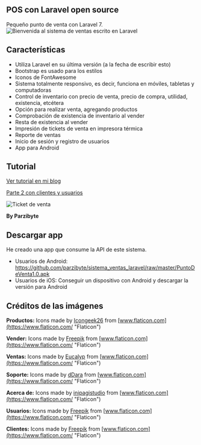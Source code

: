 ## POS con Laravel open source
Pequeño punto de venta con Laravel 7.
![Bienvenida al sistema de ventas escrito en Laravel](https://parzibyte.me/blog/wp-content/uploads/2020/03/Inicio-Punto-de-venta-con-Laravel-usuarios-y-clientes.png)

## Características

-   Utiliza Laravel en su última versión (a la fecha de escribir esto)
-   Bootstrap es usado para los estilos
-   Iconos de FontAwesome
-   Sistema totalmente responsivo, es decir, funciona en móviles, tabletas y computadoras
-   Control de inventario con precio de venta, precio de compra, utilidad, existencia, etcétera
-   Opción para realizar venta, agregando productos
-   Comprobación de existencia de inventario al vender
-   Resta de existencia al vender
-   Impresión de tickets de venta en impresora térmica
-   Reporte de ventas
-   Inicio de sesión y registro de usuarios
-   App para Android

## Tutorial

[Ver tutorial en mi blog](https://parzibyte.me/blog/2020/03/06/sistema-ventas-laravel-bootstrap-mysql-open-source/)

[Parte 2 con clientes y usuarios](https://parzibyte.me/blog/2020/03/10/laravel-pos-clientes-usuarios/)

![Ticket de venta](https://parzibyte.me/blog/wp-content/uploads/2020/03/Ticket-de-venta-impreso-desde-PDV-con-Laravel.jpg)

**By Parzibyte**

## Descargar app
He creado una app que consume la API de este sistema. 
- Usuarios de Android: https://github.com/parzibyte/sistema_ventas_laravel/raw/master/PuntoDeVenta1.0.apk
- Usuarios de iOS: Conseguir un dispositivo con Android y descargar la versión para Android
  

## Créditos de las imágenes

  

**Productos:** Icons made by [Icongeek26](https://www.flaticon.com/authors/icongeek26  "Icongeek26") from [www.flaticon.com](https://www.flaticon.com/  "Flaticon")

**Vender:** Icons made by [Freepik](https://www.flaticon.com/authors/freepik  "Freepik") from [www.flaticon.com](https://www.flaticon.com/  "Flaticon")

**Ventas:** Icons made by [Eucalyp](https://www.flaticon.com/authors/eucalyp  "Eucalyp") from [www.flaticon.com](https://www.flaticon.com/  "Flaticon")

**Soporte:** Icons made by [dDara](https://www.flaticon.com/authors/ddara  "dDara") from [www.flaticon.com](https://www.flaticon.com/  "Flaticon")

**Acerca de:** Icons made by [inipagistudio](https://www.flaticon.com/authors/inipagistudio  "inipagistudio") from [www.flaticon.com](https://www.flaticon.com/  "Flaticon")

**Usuarios:** Icons made by [Freepik](https://www.flaticon.com/authors/freepik  "Freepik") from [www.flaticon.com](https://www.flaticon.com/  "Flaticon")

**Clientes:** Icons made by [Freepik](https://www.flaticon.com/authors/freepik "Freepik") from [www.flaticon.com](https://www.flaticon.com/ "Flaticon")
